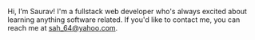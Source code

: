 Hi, I’m Saurav! I'm a fullstack web developer who's always excited about learning anything software related.
If you'd like to contact me, you can reach me at sah_64@yahoo.com.
